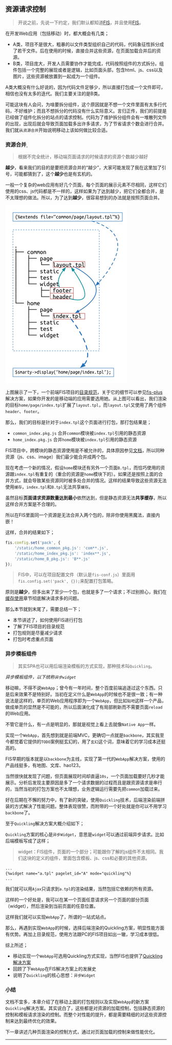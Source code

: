 ## 资源请求控制

> 开说之前，先说一下约定，我们默认都知道[FIS][FIS]，并且使用[FIS][FIS]。

在开发Web应用（包括移动）时，都大概会有几类；

- A类，项目不是很大，粗暴的以文件类型组织自己的代码，代码象征性拆分成了若干文件。后在使用的时候，直接合并这些资源，在页面加载合并后的资源。
- B类，项目庞大，开发人员需要协作才能完成，代码按照组件的方式拆分。组件包括一个完整的展现或者是逻辑，比如页面头部，包含html、js、css以及图片，这些资源被放置到一起成为一个组件。

A类大概没有什么好说的，因为代码文件足够少，所以直接打包成一个文件即可，相信也没有太多的迭代。我们主要关注的是B类。

可能这块有人会问，为啥要拆分组件，这个原因就是不想一个文件里面有太多行代码，不好维护；而且不想拆分的代码没有什么实际意义。言归正传，我们的前提是已经做了组件化拆分的站点的请求控制。代码为了维护拆分组件会有一堆散列文件的出现，出现后就会导致页面加载多出许多请求，为了节省请求个数会进行合并。我们就从`资源合并`开始说明移动上该如何做比较合适。

### 资源合并<a href="#资源合并">&nbsp;</a>

> 根据不完全统计，移动端页面请求的时候请求的资源个数越少越好

**越少**，看来我们的目的是要把资源合并的“越少”，大家可能发现了我在这里加了引号，可能都猜到了，这个**越少**也是有玄机的。

一般一个复杂的web应用有好几个页面，每个页面的展示元素不尽相同，这样它们使用的css、js代码都是不一样的，这样如果为了达到越少，把它们全都合并，是不太理想的做法。所以，为了达到**越少**，很容易想到的办法就是按照页面合并。

![图一](./images/dir.png)


上图展示了一下，一个前端FIS项目的[目录规范]()，关于它的细节可以参见[fis-plus]()解决方案，如果你开发的是移动端的应用需要选用她。从上图可以看出，我们渲染的目标`home/page/index.tpl`扩展了`layout.tpl`，而`layout.tpl`又使用了两个组件`header`、`footer`。

那么，我们的目标是针对于`index.tpl`这个页面进行打包，那打包结果是；

- `common_index.pkg.js` 合并`common`模块被`index.tpl`引用的静态资源
- `home_index.pkg.js` 合并`home`模块被`index.tpl`引用的静态资源

FIS项目中，跨模块的静态资源使用是不被允许的，具体原因参见[文档]()，所以同种资源（js、css、image）我们最少能合并成两个包。

现在考虑一个新的情况，假设`home`模块还有另外一个页面`B.tpl`，而恰巧使用的资源跟`index.tpl`有重复的（重合的资源是`home`模块下的）。如果还是按照上面的合并方式，就会导致某些资源同时被多处合并的情况。这样的结果导致这些资源无法使用`缓存`，`index.tpl`和`B.tpl`无法共享`缓存`。

虽然目标**页面请求资源数量达到最小**依然达到，但是静态资源无法**共享缓存**，所以这样合并方案是不合理的。

所以在FIS里面同一个资源是无法合并入两个包的，除非你使用黑魔法，直接内嵌！

这样，合并的结果如下；

```javascript
fis.config.set('pack', {
    '/static/home_common_pkg.js': 'com**.js',
    '/static/home_index_pkg.js': 'index**.js',
    '/static/home_B_pkg.js': 'B**.js'
});
```

> FIS中，可以在项目配置文件（默认是`fis-conf.js`）里面用`fis.config.set('pack', {});`来配置打包策略。

原则是**越少**，但多出来了至少一个包，也就是多了一个请求；不过别担心，我们在[缓存使用](./cache-use.md)章节彻底解决请求多的问题。

那么本节就到末尾了，需要总结一下；

- 本节讲述了，如何使用FIS进行打包
- 了解了FIS项目的目录规范
- 打包规则是尽量减少请求
- 打包时考虑重点页面


### 异步模板组件

> 其实SPA也可以用后端渲染模板的方式实现，那种技术叫`Quickling`。

*异步模板组件，以下统称`异步widget`*

移动嘛，不得不说`WebApp`；曾今有一年时间，整个百度前端追逐过这个东西。只是后来效果不是特别好。当初在定义什么是`WebApp`的时候也不是很一致；有一种说法是这样的，单页的Web应用程序即为一个`WebApp`，但比如`贴吧`这样一个产品，做成单页的显然是不可能的，所以后面演化成了有局部刷新而不需要页面`reload`的Web应用。

不管它是什么，有一点是明显的，那就是视觉上看上去就像`Native App`一样。

实现一个`WebApp`，首先想到就是前端MVC，更确切一点就是`backbone`，其实我至今都觉着它提供的`TODO`案例挺玄幻的，用了`玄幻`这个词，意味着它的学习成本还挺高的。

FIS早期的版本就是以`backbone`为主线，实现了第一代的`WebApp`解决方案，使用的产品线挺多，有地图、文库、hao123。

当然很快就发现了问题，但页面展现时间却直逼`10s`，一个页面加载要好几秒才能展示。分析后发现主要原因是多了一个请求数据的过程而且是跟资源请求是串行的，当然当初的打包方案也不太理想，业务逻辑运行需要先把`common`加载过来。

好在后期在不懈的努力中，有了新的突破，使用`Quickling`技术，后端渲染前端拼装的方式解决了性能问题。整体表现很赞，而附带的一个好处就是你可以不用学习`backbone`了。

至于`Quickling`解决方案大概介绍如下；

`Quickling`方案的核心是`异步Widget`，意思是`widget`可以通过前端异步请求。比如后端模板写成了这样；

> widget：FIS组件，页面的一个部分；可能跟你了解的js组件不太相同。我们这块的定义的组件，里面包含模板、js、css和必要的其他资源。

```smarty
...
{%widget name="a.tpl" pagelet_id="A" mode="quickling"%}
...
```

我们就可以用`Ajax`只请求到`a.tpl`的渲染结果，当然包括它依赖的所有资源。

这样的一个好处是，我可以在某一个页面任意请求另一个页面的部分页面（widget），然后渲染到当前页面的任意位置。

这样我们就可以实现`WebApp`了，所谓的一站式站点。

那么，再遇到实现`WebApp`的时候，选择后端渲染的Quickling方案，明显性能方面有优势。再加上目录规范，使用方法跟PC的FIS项目如出一辙，学习成本很低。

综上所述；

- 移动实现一个`WebApp`可选用Quickling方式实现，当然FIS也提供了[Quickling解决方案](https://github.com/xiangshouding/bigpipe.smarty)
- 回顾了下`WebApp`在FIS解决方案上的发展史
- 说明了`Quickling`的核心思想：`异步Widget`


### 小结

文档不宜多，本章介绍了在移动上面的打包规则以及实现`WebApp`的新方案`Quickling`解决方案。其实说白了，这些都是对资源的加载控制，包括静态资源的控制和模板请求渲染的控制。而整个对性能的提升，都是需要精细的对这些资源控制来达到最终优化的效果。

下一章讲述几种页面渲染的控制方式，通过对页面加载的控制来做性能优化。

---

[FIS]: http://fis.baidu.com "fis"

